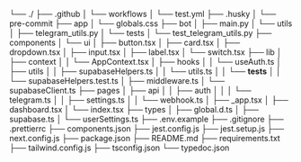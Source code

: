 └── ./
    ├── .github
    │   └── workflows
    │       └── test.yml
    ├── .husky
    │   └── pre-commit
    ├── app
    │   └── globals.css
    ├── bot
    │   ├── main.py
    │   └── utils
    │       ├── telegram_utils.py
    │       └── tests
    │           └── test_telegram_utils.py
    ├── components
    │   └── ui
    │       ├── button.tsx
    │       ├── card.tsx
    │       ├── dropdown.tsx
    │       ├── input.tsx
    │       ├── label.tsx
    │       └── switch.tsx
    ├── lib
    │   ├── context
    │   │   └── AppContext.tsx
    │   ├── hooks
    │   │   └── useAuth.ts
    │   ├── utils
    │   │   ├── supabaseHelpers.ts
    │   │   └── utils.ts
    │   │   └── __tests__
    │   │       └── supabaseHelpers.test.ts
    │   ├── middleware.ts
    │   └── supabaseClient.ts
    ├── pages
    │   ├── api
    │   │   ├── auth
    │   │   │   └── telegram.ts
    │   │   ├── settings.ts
    │   │   └── webhook.ts
    │   ├── _app.tsx
    │   ├── dashboard.tsx
    │   └── index.tsx
    ├── types
    │   ├── global.d.ts
    │   ├── supabase.ts
    │   └── userSettings.ts
    ├── .env.example
    ├── .gitignore
    ├── .prettierrc
    ├── components.json
    ├── jest.config.js
    ├── jest.setup.js
    ├── next.config.js
    ├── package.json
    ├── README.md
    ├── requirements.txt
    ├── tailwind.config.js
    ├── tsconfig.json
    └── typedoc.json